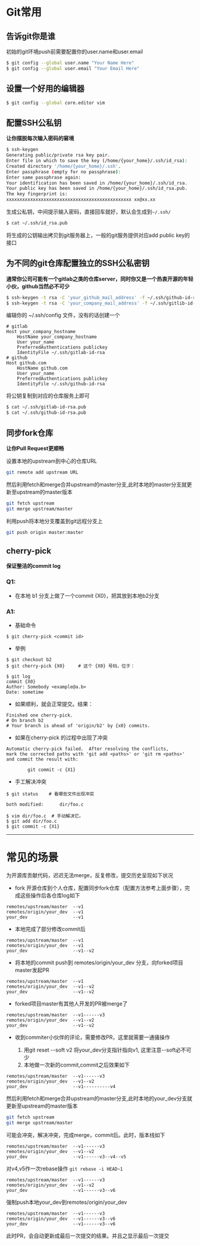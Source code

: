 Git常用
======

告诉git你是谁
-----------

初始的git环境push前需要配置你的user.name和user.email

```bash
$ git config --global user.name "Your Name Here"
$ git config --global user.email "Your Email Here"
```

设置一个好用的编辑器
-----------------

```bash
$ git config --global core.editor vim
```

配置SSH公私钥
-----------

**让你摆脱每次输入密码的窘境**

```bash
$ ssh-keygen
Generating public/private rsa key pair.
Enter file in which to save the key (/home/{your_home}/.ssh/id_rsa):
Created directory '/home/{your_home}/.ssh'.
Enter passphrase (empty for no passphrase):
Enter same passphrase again:
Your identification has been saved in /home/{your_home}/.ssh/id_rsa.
Your public key has been saved in /home/{your_home}/.ssh/id_rsa.pub.
The key fingerprint is:
xxxxxxxxxxxxxxxxxxxxxxxxxxxxxxxxxxxxxxxxxxxxxxx xx@xx.xx
```
生成公私钥，中间提示输入密码，直接回车就好，默认会生成到```~/.ssh/```

```bash
$ cat ~/.ssh/id_rsa.pub
```
将生成的公钥输出拷贝到git服务器上，一般的git服务提供对应add public key的接口

为不同的git仓库配置独立的SSH公私密钥
-------------------------------

**通常你公司可能有一个gitlab之类的仓库server，同时你又是一个热衷开源的年轻小伙，github当然必不可少**

```bash
$ ssh-keygen -t rsa -C 'your_github_mail_address' -f ~/.ssh/github-id-rsa
$ ssh-keygen -t rsa -C 'your_company_mail_address' -f ~/.ssh/gitlib-id-rsa
```

编辑你的 ~/.ssh/config 文件，没有的话创建一个

```
# gitlab
Host your_company_hostname
    HostName your_company_hostname
    User your_name
    PreferredAuthentications publickey
    IdentityFile ~/.ssh/gitlab-id-rsa
# github
Host github.com
    HostName github.com
    User your_name
    PreferredAuthentications publickey
    IdentityFile ~/.ssh/github-id-rsa
```

将公钥复制到对应的仓库服务上即可

```bash
$ cat ~/.ssh/gitlab-id-rsa.pub
$ cat ~/.ssh/github-id-rsa.pub
```


同步fork仓库
------------

**让你Pull Request更顺畅**

设置本地的upstream到中心的仓库URL
```bash
git remote add upstream URL
```
然后利用fetch和merge合并upstream的master分支,此时本地的master分支就更新至upstream的master版本
```bash
git fetch upstream
git merge upstream/master
```
利用push将本地分支覆盖到git远程分支上
```bash
git push origin master:master
```


cherry-pick
-----------

**保证整洁的commit log**

### Q1:

* 在本地 b1 分支上做了一个commit {X0}，把其放到本地b2分支

### A1:

* 基础命令

```shell
$ git cherry-pick <commit id>
```

* 举例

```shell
$ git checkout b2
$ git cherry-pick {X0}     # 这个 {X0} 号码，位于：

$ git log 
commit {X0}
Author: Somebody <example@a.b>
Date: sometime
```

* 如果顺利，就会正常提交。结果：

```shell
Finished one cherry-pick.
# On branch b2
# Your branch is ahead of 'origin/b2' by {x0} commits.
```

* 如果在cherry-pick 的过程中出现了冲突

```shell
Automatic cherry-pick failed.  After resolving the conflicts,
mark the corrected paths with 'git add <paths>' or 'git rm <paths>'
and commit the result with: 

        git commit -c {X1}
```

* 手工解决冲突

```shell
$ git status    # 看哪些文件出现冲突

both modified:      dir/foo.c 

$ vim dir/foo.c  # 手动解决它。 
$ git add dir/foo.c
$ git commit -c {X1}
``` 

---
常见的场景
======
为开源库贡献代码，迟迟无法merge，反复修改，提交历史呈现如下状况

* fork 开源仓库到个人仓库，配置同步fork仓库（配置方法参考上面步骤），完成这些操作后各仓库log如下

```git
remotes/upstream/master  --v1
remotes/origin/your_dev  --v1
your_dev                 --v1
```

* 本地完成了部分修改commit后

```git
remotes/upstream/master  --v1
remotes/origin/your_dev  --v1
your_dev                 --v1--v2
```

* 将本地的commit push到 remotes/origin/your_dev 分支，向forked项目master发起PR

```git
remotes/upstream/master  --v1
remotes/origin/your_dev  --v1--v2
your_dev                 --v1--v2
```

* forked项目master有其他人开发的PR被merge了

```git
remotes/upstream/master  --v1------v3
remotes/origin/your_dev  --v1--v2
your_dev                 --v1--v2
```

* 收到commiter小伙伴的评论，需要修改PR，这里就需要一通骚操作
  
  1. 用git reset --soft v2 将your_dev分支指针指向v1, 这里注意--soft必不可少
  2. 本地做一次新的commit,commit之后效果如下

```git
remotes/upstream/master  --v1------v3
remotes/origin/your_dev  --v1--v2
your_dev                 --v1----------v4
```  

然后利用fetch和merge合并upstream的master分支,此时本地的your_dev分支就更新至upstream的master版本
```bash
git fetch upstream
git merge upstream/master
```

可能会冲突，解决冲突，完成merge，commit后。此时，版本线如下

```git
remotes/upstream/master  --v1------v3
remotes/origin/your_dev  --v1--v2
your_dev                 --v1------v3--v4--v5
```  

对v4,v5作一次rebase操作 ```git rebase -i HEAD~1```

```git
remotes/upstream/master  --v1------v3
remotes/origin/your_dev  --v1--v2
your_dev                 --v1------v3--v6
```

强制push本地your_dev到remotes/origin/your_dev

```git
remotes/upstream/master  --v1------v3
remotes/origin/your_dev  --v1------v3--v6
your_dev                 --v1------v3--v6
```

此时PR，会自动更新成最后一次提交的结果。并且之显示最后一次提交